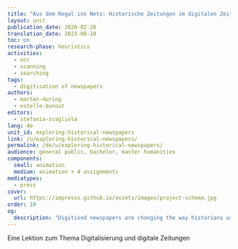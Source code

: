 ```yaml
---
title: "Aus dem Regal ins Netz: Historische Zeitungen im digitalen Zeitalter"
layout: unit
publication_date: 2020-02-20
translation_date: 2023-08-10
toc: on
research-phase: heuristics
activities: 
  - ocr 
  - scanning 
  - searching
tags:
  - digitisation of newspapers
authors: 
  - marten-during
  - estelle-bunout
editors: 
  - stefania-scagliola
lang: de
unit_id: exploring-historical-newspapers
link: /u/exploring-historical-newspapers/
permalink: /de/u/exploring-historical-newspapers/
audience: general public, bachelor, master humanities
components:
  small: animation
  medium: animation + 4 assignments
mediatypes: 
  - press
cover:
  url: https://impresso.github.io/assets/images/project-schema.jpg
order: 10
og:
  description: "Digitised newspapers are changing the way historians use them as historical sources, and ask new skills for applying source criticism."
---
```

Eine Lektion zum Thema Digitalisierung und digitale Zeitungen 

<!-- more -->
